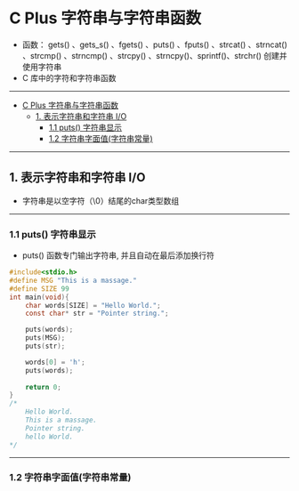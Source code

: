 # C Plus 字符串与字符串函数

- 函数： gets() 、gets_s() 、fgets() 、puts() 、fputs() 、strcat() 、strncat() 、strcmp() 、strncmp() 、strcpy() 、strncpy()、sprintf()、strchr() 创建并使用字符串
- C 库中的字符和字符串函数
  
---
- [C Plus 字符串与字符串函数](#c-plus-字符串与字符串函数)
  - [1. 表示字符串和字符串 I/O](#1-表示字符串和字符串-io)
    - [1.1 puts() 字符串显示](#11-puts-字符串显示)
    - [1.2 字符串字面值(字符串常量)](#12-字符串字面值字符串常量)

---
## 1. 表示字符串和字符串 I/O

- 字符串是以空字符（\0）结尾的char类型数组

---
### 1.1 puts() 字符串显示

- puts() 函数专门输出字符串, 并且自动在最后添加换行符

```c
#include<stdio.h>
#define MSG "This is a massage."
#define SIZE 99
int main(void){
    char words[SIZE] = "Hello World.";
    const char* str = "Pointer string.";

    puts(words);
    puts(MSG);
    puts(str);

    words[0] = 'h';
    puts(words);
    
    return 0;
} 
/*
    Hello World.
    This is a massage.
    Pointer string.
    hello World.
*/
```

---
### 1.2 字符串字面值(字符串常量)

